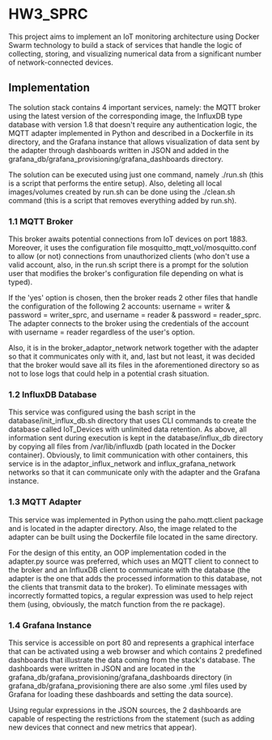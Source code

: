 # HW3_SPRC

This project aims to implement an IoT monitoring architecture using Docker Swarm technology to build a stack of services that handle the logic of collecting, storing, and visualizing numerical data from a significant number of network-connected devices.

## Implementation

The solution stack contains 4 important services, namely: the MQTT broker using the latest version of the corresponding image, the InfluxDB type database with version 1.8 that doesn't require any authentication logic, the MQTT adapter implemented in Python and described in a Dockerfile in its directory, and the Grafana instance that allows visualization of data sent by the adapter through dashboards written in JSON and added in the grafana_db/grafana_provisioning/grafana_dashboards directory.

The solution can be executed using just one command, namely ./run.sh (this is a script that performs the entire setup). Also, deleting all local images/volumes created by run.sh can be done using the ./clean.sh command (this is a script that removes everything added by run.sh).

### 1.1 MQTT Broker

This broker awaits potential connections from IoT devices on port 1883. Moreover, it uses the configuration file mosquitto_mqtt_vol/mosquitto.conf to allow (or not) connections from unauthorized clients (who don't use a valid account, also, in the run.sh script there is a prompt for the solution user that modifies the broker's configuration file depending on what is typed).

If the 'yes' option is chosen, then the broker reads 2 other files that handle the configuration of the following 2 accounts: username = writer & password = writer_sprc, and username = reader & password = reader_sprc. The adapter connects to the broker using the credentials of the account with username = reader regardless of the user's option.

Also, it is in the broker_adaptor_network network together with the adapter so that it communicates only with it, and, last but not least, it was decided that the broker would save all its files in the aforementioned directory so as not to lose logs that could help in a potential crash situation.

### 1.2 InfluxDB Database

This service was configured using the bash script in the database/init_influx_db.sh directory that uses CLI commands to create the database called IoT_Devices with unlimited data retention. As above, all information sent during execution is kept in the database/influx_db directory by copying all files from /var/lib/influxdb (path located in the Docker container). Obviously, to limit communication with other containers, this service is in the adaptor_influx_network and influx_grafana_network networks so that it can communicate only with the adapter and the Grafana instance.

### 1.3 MQTT Adapter

This service was implemented in Python using the paho.mqtt.client package and is located in the adapter directory. Also, the image related to the adapter can be built using the Dockerfile file located in the same directory.

For the design of this entity, an OOP implementation coded in the adapter.py source was preferred, which uses an MQTT client to connect to the broker and an InfluxDB client to communicate with the database (the adapter is the one that adds the processed information to this database, not the clients that transmit data to the broker). To eliminate messages with incorrectly formatted topics, a regular expression was used to help reject them (using, obviously, the match function from the re package).

### 1.4 Grafana Instance

This service is accessible on port 80 and represents a graphical interface that can be activated using a web browser and which contains 2 predefined dashboards that illustrate the data coming from the stack's database. The dashboards were written in JSON and are located in the grafana_db/grafana_provisioning/grafana_dashboards directory (in grafana_db/grafana_provisioning there are also some .yml files used by Grafana for loading these dashboards and setting the data source).

Using regular expressions in the JSON sources, the 2 dashboards are capable of respecting the restrictions from the statement (such as adding new devices that connect and new metrics that appear).
